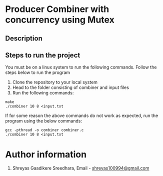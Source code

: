 # Producer Combiner with concurrency using Mutex

## Description



## Steps to run the project

You must be on a linux system to run the following commands. Follow the steps below to run the program

1. Clone the repository to your local system
2. Head to the folder consisting of combiner and input files
3. Run the following commands:

```
make
./combiner 10 8 <input.txt
```

If for some reason the above commands do not work as expected, run the program using the below commands:

```
gcc -pthread -o combiner combiner.c
./combiner 10 8 <input.txt
```

# Author information

1. Shreyas Gaadikere Sreedhara, Email - shreyas100994@gmail.com